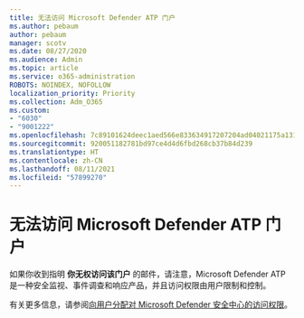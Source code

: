 ```yaml
---
title: 无法访问 Microsoft Defender ATP 门户
ms.author: pebaum
author: pebaum
manager: scotv
ms.date: 08/27/2020
ms.audience: Admin
ms.topic: article
ms.service: o365-administration
ROBOTS: NOINDEX, NOFOLLOW
localization_priority: Priority
ms.collection: Adm_O365
ms.custom:
- "6030"
- "9001222"
ms.openlocfilehash: 7c89101624deec1aed566e833634917207204ad04021175a131a0f14f79317f6
ms.sourcegitcommit: 920051182781bd97ce4d4d6fbd268cb37b84d239
ms.translationtype: HT
ms.contentlocale: zh-CN
ms.lasthandoff: 08/11/2021
ms.locfileid: "57899270"
---
```

# <a name="unable-to-access-the-microsoft-defender-atp-portal"></a>无法访问 Microsoft Defender ATP 门户

如果你收到指明 **你无权访问该门户** 的邮件，请注意，Microsoft Defender ATP 是一种安全监视、事件调查和响应产品，并且访问权限由用户限制和控制。 

有关更多信息，请参阅[向用户分配对 Microsoft Defender 安全中心的访问权限](https://docs.microsoft.com/windows/threat-protection/windows-defender-atp/assign-portal-access-windows-defender-advanced-threat-protection)。